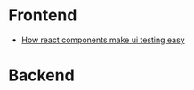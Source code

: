 
# Frontend
* [How react components make ui testing easy](https://www.toptal.com/react/how-react-components-make-ui-testing-easy)

# Backend